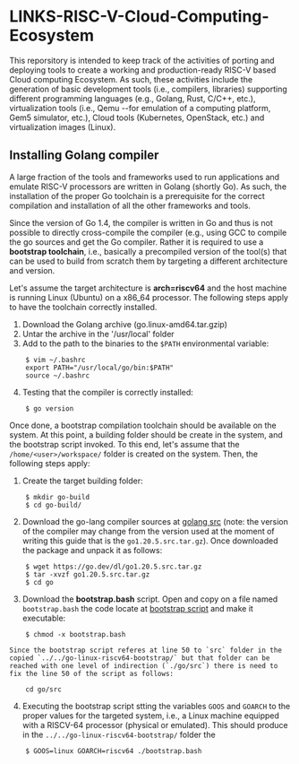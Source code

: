 # LINKS-RISC-V-Cloud-Computing-Ecosystem

This reporsitory is intended to keep track of the activities of porting and deploying tools to create a working and production-ready RISC-V based Cloud computing Ecosystem.
As such, these activities include the generation of basic development tools (i.e., compilers, libraries) supporting different programming languages (e.g., Golang, Rust, C/C++, etc.), virtualization tools (i.e., Qemu --for emulation of a 
computing platform, Gem5 simulator, etc.), Cloud tools (Kubernetes, OpenStack, etc.) and virtualization images (Linux).  

## Installing Golang compiler

A large fraction of the tools and frameworks used to run applications and emulate RISC-V processors are written in Golang (shortly Go). As such, the installation of the proper Go toolchain is a prerequisite for the correct compilation and installation of all the other frameworks and tools. 

Since the version of Go 1.4, the compiler is written in Go and thus is not possible to directly cross-compile the compiler (e.g., using GCC to compile the go sources and get the Go compiler. Rather it is required to use a **bootstrap toolchain**, i.e., basically a precompiled version of the tool(s) that can be used to build from scratch them by targeting a different architecture and version.

Let's assume the target architecture is **arch=riscv64** and the host machine is running Linux (Ubuntu) on a x86\_64 processor. The following steps apply to have the toolchain correctly installed.
1. Download the Golang archive (go<version>.linux-amd64.tar.gzip)
2. Untar the archive in the '/usr/local' folder
3. Add to the path to the binaries to the `$PATH` environmental variable:
```
	$ vim ~/.bashrc
	export PATH="/usr/local/go/bin:$PATH"
	source ~/.bashrc
```
4. Testing that the compiler is correctly installed:
```	
	$ go version
```
Once done, a bootstrap compilation toolchain should be available on the system. At this point, a building folder should be create in the system, and the bootstrap script invoked. To this end, let's assume that the `/home/<user>/workspace/` folder is created on the system. Then, the following steps apply:
	
1. Create the target building folder:
```
	$ mkdir go-build
	$ cd go-build/
```
2. Download the go-lang compiler sources at [golang src](https://go.dev/dl/) (note: the version of the compiler may change from the version used at the moment of writing this guide that is the `go1.20.5.src.tar.gz`). Once downloaded the package and unpack it as follows: 
```
	$ wget https://go.dev/dl/go1.20.5.src.tar.gz 
	$ tar -xvzf go1.20.5.src.tar.gz
	$ cd go 
```
3. Download the **bootstrap.bash** script. Open and copy on a file named `bootstrap.bash` the code locate at [bootstrap script](https://go.dev/src/bootstrap.bash?m=text) and make it executable:
```
	$ chmod -x bootstrap.bash
```
	Since the bootstrap script referes at line 50 to `src` folder in the copied `../../go-linux-riscv64-bootstrap/` but that folder can be reached with one level of indirection (`./go/src`) there is need to fix the line 50 of the script as follows:
```
	cd go/src
```	
4. Executing the bootstrap script stting the variables `GOOS` and `GOARCH` to the proper values for the targeted system, i.e., a Linux machine equipped with a RISCV-64 processor (physical or emulated). This should produce in the `../../go-linux-riscv64-bootstrap/` folder the 
```
	$ GOOS=linux GOARCH=riscv64 ./bootstrap.bash
```